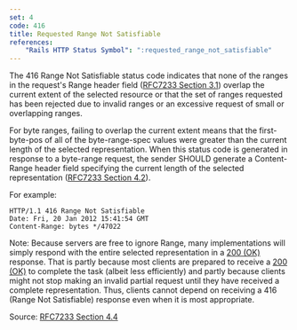 ```yaml
---
set: 4
code: 416
title: Requested Range Not Satisfiable
references:
    "Rails HTTP Status Symbol": ":requested_range_not_satisfiable"
---
```


The 416 Range Not Satisfiable status code indicates that none of the ranges in
the request's Range header field ([RFC7233 Section 3.1][2]) overlap the current
extent of the selected resource or that the set of ranges requested has been
rejected due to invalid ranges or an excessive request of small or overlapping
ranges.

For byte ranges, failing to overlap the current extent means that the
first-byte-pos of all of the byte-range-spec values were greater than the
current length of the selected representation. When this status code is
generated in response to a byte-range request, the sender SHOULD generate a
Content-Range header field specifying the current length of the selected
representation ([RFC7233 Section 4.2][3]).

For example:

```
HTTP/1.1 416 Range Not Satisfiable
Date: Fri, 20 Jan 2012 15:41:54 GMT
Content-Range: bytes */47022
```

Note: Because servers are free to ignore Range, many implementations will simply
respond with the entire selected representation in a [200 (OK)](/200) response.
That is partly because most clients are prepared to receive a [200 (OK)](/200)
to complete the task (albeit less efficiently) and partly because clients might
not stop making an invalid partial request until they have received a complete
representation. Thus, clients cannot depend on receiving a
416 (Range Not Satisfiable) response even when it is most appropriate.

Source: [RFC7233 Section 4.4][1]

[1]: <http://tools.ietf.org/html/rfc7233#section-4.4>
[2]: <http://tools.ietf.org/html/rfc7233#section-3.1>
[3]: <http://tools.ietf.org/html/rfc7233#section-4.2>